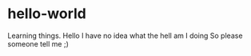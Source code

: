 # hello-world
Learning things. 
Hello I have no idea what the hell am I doing
So please someone tell me ;)
